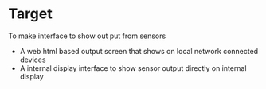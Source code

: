 # Target

To make interface to show out put from sensors

- A web html based output screen that shows on local network connected devices
- A internal display interface to show sensor output directly on internal display
